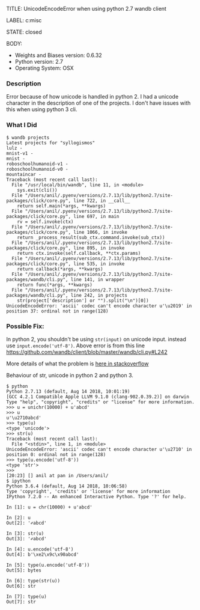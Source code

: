 TITLE:
UnicodeEncodeError when using python 2.7 wandb client

LABEL:
c:misc

STATE:
closed

BODY:
* Weights and Biases version: 0.6.32
* Python version: 2.7
* Operating System: OSX

### Description

Error because of how unicode is handled in python 2. I had a unicode character in the description of one of the projects. I don't have issues with this when using python 3 cli.

### What I Did

```
$ wandb projects
Latest projects for "syllogismos"
lulz -
mnist-v1 -
mnist -
roboschoolhumanoid-v1 -
roboschoolhumanoid-v0 -
mountaincar -
Traceback (most recent call last):
  File "/usr/local/bin/wandb", line 11, in <module>
    sys.exit(cli())
  File "/Users/anil/.pyenv/versions/2.7.13/lib/python2.7/site-packages/click/core.py", line 722, in __call__
    return self.main(*args, **kwargs)
  File "/Users/anil/.pyenv/versions/2.7.13/lib/python2.7/site-packages/click/core.py", line 697, in main
    rv = self.invoke(ctx)
  File "/Users/anil/.pyenv/versions/2.7.13/lib/python2.7/site-packages/click/core.py", line 1066, in invoke
    return _process_result(sub_ctx.command.invoke(sub_ctx))
  File "/Users/anil/.pyenv/versions/2.7.13/lib/python2.7/site-packages/click/core.py", line 895, in invoke
    return ctx.invoke(self.callback, **ctx.params)
  File "/Users/anil/.pyenv/versions/2.7.13/lib/python2.7/site-packages/click/core.py", line 535, in invoke
    return callback(*args, **kwargs)
  File "/Users/anil/.pyenv/versions/2.7.13/lib/python2.7/site-packages/wandb/cli.py", line 141, in wrapper
    return func(*args, **kwargs)
  File "/Users/anil/.pyenv/versions/2.7.13/lib/python2.7/site-packages/wandb/cli.py", line 242, in projects
    str(project['description'] or "").split("\n")[0])
UnicodeEncodeError: 'ascii' codec can't encode character u'\u2019' in position 37: ordinal not in range(128)
```

### Possible Fix:

In python 2, you shouldn't be using `str(input)` on unicode input. instead use `input.encode('utf-8')`. Above error is from this line https://github.com/wandb/client/blob/master/wandb/cli.py#L242

More details of what the problem is [here in stackoverflow](https://stackoverflow.com/questions/9942594/unicodeencodeerror-ascii-codec-cant-encode-character-u-xa0-in-position-20)

Behaviour of str, unicode in python 2 and python 3.
```
$ python
Python 2.7.13 (default, Aug 14 2018, 10:01:19)
[GCC 4.2.1 Compatible Apple LLVM 9.1.0 (clang-902.0.39.2)] on darwin
Type "help", "copyright", "credits" or "license" for more information.
>>> u = unichr(10000) + u'abcd'
>>> u
u'\u2710abcd'
>>> type(u)
<type 'unicode'>
>>> str(u)
Traceback (most recent call last):
  File "<stdin>", line 1, in <module>
UnicodeEncodeError: 'ascii' codec can't encode character u'\u2710' in position 0: ordinal not in range(128)
>>> type(u.encode('utf-8'))
<type 'str'>
>>>
[20:23] [] anil at pan in /Users/anil/
$ ipython
Python 3.6.4 (default, Aug 14 2018, 10:06:58)
Type 'copyright', 'credits' or 'license' for more information
IPython 7.2.0 -- An enhanced Interactive Python. Type '?' for help.

In [1]: u = chr(10000) + u'abcd'

In [2]: u
Out[2]: '✐abcd'

In [3]: str(u)
Out[3]: '✐abcd'

In [4]: u.encode('utf-8')
Out[4]: b'\xe2\x9c\x90abcd'

In [5]: type(u.encode('utf-8'))
Out[5]: bytes

In [6]: type(str(u))
Out[6]: str

In [7]: type(u)
Out[7]: str
```




